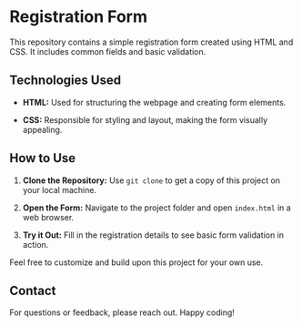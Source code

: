 # Registration Form

This repository contains a simple registration form created using HTML and CSS. It includes common fields and basic validation.

## Technologies Used

- **HTML:** Used for structuring the webpage and creating form elements.

- **CSS:** Responsible for styling and layout, making the form visually appealing.

## How to Use

1. **Clone the Repository:** Use `git clone` to get a copy of this project on your local machine.

2. **Open the Form:** Navigate to the project folder and open `index.html` in a web browser.

3. **Try it Out:** Fill in the registration details to see basic form validation in action.

Feel free to customize and build upon this project for your own use.

## Contact

For questions or feedback, please reach out. Happy coding!
